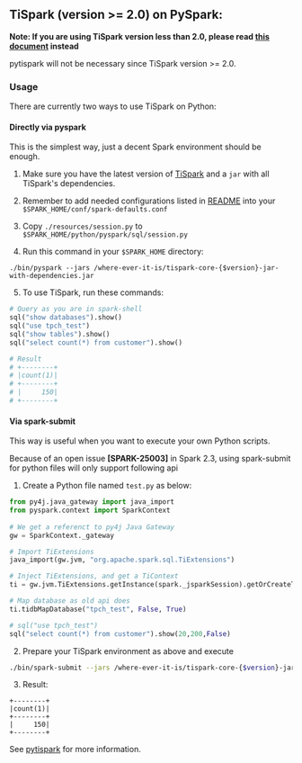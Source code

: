 ## TiSpark (version >= 2.0) on PySpark:
**Note: If you are using TiSpark version less than 2.0, please read [this document](./README_spark2.1.md) instead**

pytispark will not be necessary since TiSpark version >= 2.0.
### Usage
There are currently two ways to use TiSpark on Python:
#### Directly via pyspark
This is the simplest way, just a decent Spark environment should be enough.
1. Make sure you have the latest version of [TiSpark](https://github.com/pingcap/tispark) and a `jar` with all TiSpark's dependencies.

2. Remember to add needed configurations listed in [README](../README.md) into your `$SPARK_HOME/conf/spark-defaults.conf`

3. Copy `./resources/session.py` to `$SPARK_HOME/python/pyspark/sql/session.py`

4. Run this command in your `$SPARK_HOME` directory:
```
./bin/pyspark --jars /where-ever-it-is/tispark-core-{$version}-jar-with-dependencies.jar
```

5. To use TiSpark, run these commands:
```python
# Query as you are in spark-shell
sql("show databases").show()
sql("use tpch_test")
sql("show tables").show()
sql("select count(*) from customer").show()

# Result
# +--------+
# |count(1)|
# +--------+
# |     150|
# +--------+
```

#### Via spark-submit
This way is useful when you want to execute your own Python scripts.

Because of an open issue **[SPARK-25003]** in Spark 2.3, using spark-submit for python files will only support following api

1. Create a Python file named `test.py` as below:
```python
from py4j.java_gateway import java_import
from pyspark.context import SparkContext
 
# We get a referenct to py4j Java Gateway
gw = SparkContext._gateway

# Import TiExtensions
java_import(gw.jvm, "org.apache.spark.sql.TiExtensions")

# Inject TiExtensions, and get a TiContext
ti = gw.jvm.TiExtensions.getInstance(spark._jsparkSession).getOrCreateTiContext(spark._jsparkSession)

# Map database as old api does
ti.tidbMapDatabase("tpch_test", False, True)

# sql("use tpch_test")
sql("select count(*) from customer").show(20,200,False)
```

2. Prepare your TiSpark environment as above and execute
```bash
./bin/spark-submit --jars /where-ever-it-is/tispark-core-{$version}-jar-with-dependencies.jar test.py
```

3. Result:
```
+--------+
|count(1)|
+--------+
|     150|
+--------+
```


See [pytispark](https://pypi.python.org/pypi?:action=display&name=pytispark) for more information.